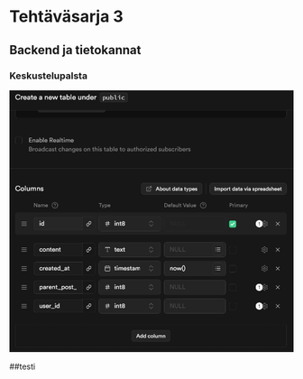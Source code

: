 # Tehtäväsarja 3
## Backend ja tietokannat

### Keskustelupalsta

![alt text](./images/Screenshot1.png)

##testi